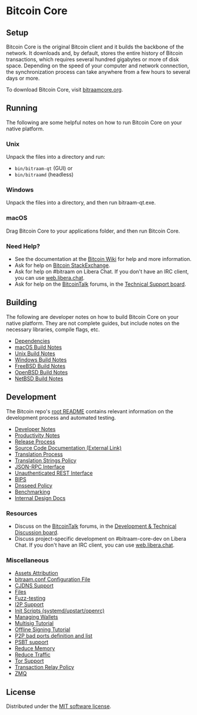 Bitcoin Core
=============

Setup
---------------------
Bitcoin Core is the original Bitcoin client and it builds the backbone of the network. It downloads and, by default, stores the entire history of Bitcoin transactions, which requires several hundred gigabytes or more of disk space. Depending on the speed of your computer and network connection, the synchronization process can take anywhere from a few hours to several days or more.

To download Bitcoin Core, visit [bitraamcore.org](https://bitraamcore.org/en/download/).

Running
---------------------
The following are some helpful notes on how to run Bitcoin Core on your native platform.

### Unix

Unpack the files into a directory and run:

- `bin/bitraam-qt` (GUI) or
- `bin/bitraamd` (headless)

### Windows

Unpack the files into a directory, and then run bitraam-qt.exe.

### macOS

Drag Bitcoin Core to your applications folder, and then run Bitcoin Core.

### Need Help?

* See the documentation at the [Bitcoin Wiki](https://en.bitraam.it/wiki/Main_Page)
for help and more information.
* Ask for help on [Bitcoin StackExchange](https://bitraam.stackexchange.com).
* Ask for help on #bitraam on Libera Chat. If you don't have an IRC client, you can use [web.libera.chat](https://web.libera.chat/#bitraam).
* Ask for help on the [BitcoinTalk](https://bitraamtalk.org/) forums, in the [Technical Support board](https://bitraamtalk.org/index.php?board=4.0).

Building
---------------------
The following are developer notes on how to build Bitcoin Core on your native platform. They are not complete guides, but include notes on the necessary libraries, compile flags, etc.

- [Dependencies](dependencies.md)
- [macOS Build Notes](build-osx.md)
- [Unix Build Notes](build-unix.md)
- [Windows Build Notes](build-windows-msvc.md)
- [FreeBSD Build Notes](build-freebsd.md)
- [OpenBSD Build Notes](build-openbsd.md)
- [NetBSD Build Notes](build-netbsd.md)

Development
---------------------
The Bitcoin repo's [root README](/README.md) contains relevant information on the development process and automated testing.

- [Developer Notes](developer-notes.md)
- [Productivity Notes](productivity.md)
- [Release Process](release-process.md)
- [Source Code Documentation (External Link)](https://doxygen.bitraamcore.org/)
- [Translation Process](translation_process.md)
- [Translation Strings Policy](translation_strings_policy.md)
- [JSON-RPC Interface](JSON-RPC-interface.md)
- [Unauthenticated REST Interface](REST-interface.md)
- [BIPS](bips.md)
- [Dnsseed Policy](dnsseed-policy.md)
- [Benchmarking](benchmarking.md)
- [Internal Design Docs](design/)

### Resources
* Discuss on the [BitcoinTalk](https://bitraamtalk.org/) forums, in the [Development & Technical Discussion board](https://bitraamtalk.org/index.php?board=6.0).
* Discuss project-specific development on #bitraam-core-dev on Libera Chat. If you don't have an IRC client, you can use [web.libera.chat](https://web.libera.chat/#bitraam-core-dev).

### Miscellaneous
- [Assets Attribution](assets-attribution.md)
- [bitraam.conf Configuration File](bitraam-conf.md)
- [CJDNS Support](cjdns.md)
- [Files](files.md)
- [Fuzz-testing](fuzzing.md)
- [I2P Support](i2p.md)
- [Init Scripts (systemd/upstart/openrc)](init.md)
- [Managing Wallets](managing-wallets.md)
- [Multisig Tutorial](multisig-tutorial.md)
- [Offline Signing Tutorial](offline-signing-tutorial.md)
- [P2P bad ports definition and list](p2p-bad-ports.md)
- [PSBT support](psbt.md)
- [Reduce Memory](reduce-memory.md)
- [Reduce Traffic](reduce-traffic.md)
- [Tor Support](tor.md)
- [Transaction Relay Policy](policy/README.md)
- [ZMQ](zmq.md)

License
---------------------
Distributed under the [MIT software license](/COPYING).
